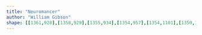 ```yaml
---
title: "Neuromancer"
author: "William Gibson"
shape: [[1361,928],[1358,929],[1355,934],[1354,957],[1354,1101],[1350,1282],[1348,1544],[1348,1593],[1350,1599],[1348,1603],[1348,1634],[1350,1637],[1354,1638],[1399,1637],[1410,1634],[1412,1630],[1411,1598],[1413,1527],[1413,1424],[1418,1217],[1419,1069],[1423,944],[1422,932],[1419,929],[1415,928]]
---
```

